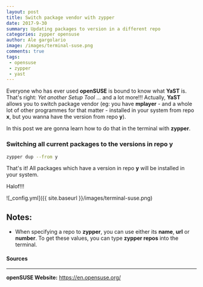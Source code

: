 ```yaml
---
layout: post
title: Switch package vendor with zypper
date: 2017-9-30
summary: Updating packages to version in a different repo
categories: zypper opensuse 
author: Ale gargolario
image: /images/terminal-suse.png
comments: true
tags:
 - opensuse
 - zypper
 - yast
---
```


Everyone who has ever used **openSUSE** is bound to know what **YaST** is. That's right: *Yet another Setup Tool* ... and a lot more!!!
Actually, **YaST** allows you to switch package vendor (eg: you have **mplayer** - and a whole lot of other programmes for that matter -
installed in your system from repo **x**, but you wanna have the version from repo **y**).

In this post we are gonna learn how to do that in the terminal with **zypper**.

### Switching all current packages to the versions in repo y

```bash
zypper dup --from y
```

That's it! All packages which have a version in repo **y** will be installed in your system.


Halof!!!


![_config.yml]({{ site.baseurl }}/images/terminal-suse.png)

## Notes:
+ When specifying a repo to **zypper**, you can use either its **name**, **url** or **number**. To get these values,
you can type **zypper repos** into the terminal.

#### Sources
***

**openSUSE Website:** <https://en.opensuse.org/>
